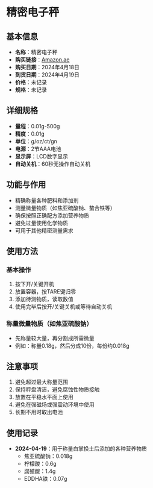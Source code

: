 # 精密电子秤

## 基本信息
- **名称**：精密电子秤
- **购买链接**：[Amazon.ae](https://www.amazon.ae/dp/B0936D7DJ5)
- **购买日期**：2024年4月18日
- **到货日期**：2024年4月19日
- **价格**：未记录
- **规格**：未记录

## 详细规格
- **量程**：0.01g-500g
- **精度**：0.01g
- **单位**：g/oz/ct/gn
- **电源**：2节AAA电池
- **显示屏**：LCD数字显示
- **自动关机**：60秒无操作自动关机

## 功能与作用
- 精确称量各种肥料和添加剂
- 测量微量物质（如焦亚硫酸钠、螯合铁等）
- 确保按照正确配方添加营养物质
- 避免过量使用化学物质
- 可用于其他精密测量需求

## 使用方法

### 基本操作
1. 按下开/关键开机
2. 放置容器，按TARE键归零
3. 添加待测物质，读取数值
4. 使用完毕后按开/关键关机或等待自动关机

### 称量微量物质（如焦亚硫酸钠）
- 先称量较大量，再分割成所需微量
- 例如：称量0.18g，然后分成10份，每份约0.018g

## 注意事项
1. 避免超过最大称量范围
2. 保持秤盘清洁，避免腐蚀性物质接触
3. 放置在平稳水平面上使用
4. 避免在强磁场或强震动环境中使用
5. 长期不用时取出电池

## 使用记录
- **2024-04-19**：用于称量白掌换土后添加的各种营养物质
  - 焦亚硫酸钠：0.018g
  - 柠檬酸：0.6g
  - 腐殖酸：1.4g
  - EDDHA铁：0.07g
